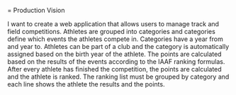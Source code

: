 = Production Vision

I want to create a web application that allows users to manage track and field competitions.
Athletes are grouped into categories and categories define which events the athletes compete in. Categories have a year
from and year to.
Athletes can be part of a club and the category is automatically assigned based on the birth year of the athlete.
The points are calculated based on the results of the events according to the IAAF ranking formulas.
After every athlete has finished the competition, the points are calculated and the athlete is ranked.
The ranking list must be grouped by category and each line shows the athlete the results and the points.